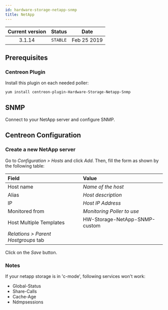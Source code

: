 ```yaml
---
id: hardware-storage-netapp-snmp
title: NetApp
---
```


| Current version | Status | Date |
| :-: | :-: | :-: |
| 3.1.14 | `STABLE` | Feb 25 2019 |

## Prerequisites

### Centreon Plugin

Install this plugin on each needed poller:

``` shell
yum install centreon-plugin-Hardware-Storage-Netapp-Snmp
```

## SNMP

Connect to your NetApp server and configure SNMP.

## Centreon Configuration

### Create a new NetApp server

Go to *Configuration \> Hosts* and click *Add*. Then, fill the form as shown by the following table:

| Field                                | Value                         |
| :----------------------------------- | :---------------------------- |
| Host name                            | *Name of the host*            |
| Alias                                | *Host description*            |
| IP                                   | *Host IP Address*             |
| Monitored from                       | *Monitoring Poller to use*    |
| Host Multiple Templates              | HW-Storage-NetApp-SNMP-custom |
| *Relations \> Parent Hostgroups* tab |                               |

Click on the *Save* button.

### Notes

If your netapp storage is in 'c-mode', following services won't work:

  - Global-Status
  - Share-Calls
  - Cache-Age
  - Ndmpsessions



